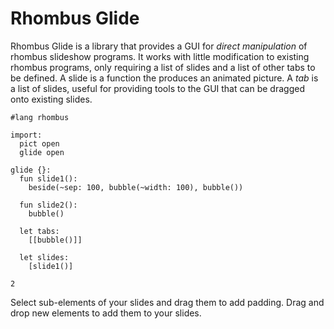 # Rhombus Glide

Rhombus Glide is a library that provides a GUI for *direct manipulation*
of rhombus slideshow programs.
It works with little modification
to existing rhombus programs, only requiring a list of slides and a
list of other tabs to be defined.
A slide is a function the produces an animated picture.
A *tab* is a list of slides, useful for providing tools to the GUI
  that can be dragged onto existing slides.

```
#lang rhombus

import:
  pict open
  glide open

glide {}:
  fun slide1():
    beside(~sep: 100, bubble(~width: 100), bubble())
  
  fun slide2():
    bubble()
  
  let tabs:
    [[bubble()]]
  
  let slides:
    [slide1()]

2

```

Select sub-elements of your slides and drag them to add padding.
Drag and drop new elements to add them to your slides.